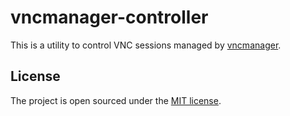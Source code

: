 # vncmanager-controller
This is a utility to control VNC sessions managed by [vncmanager](https://github.com/michalsrb/vncmanager).

## License
The project is open sourced under the [MIT license](https://tldrlegal.com/license/mit-license).

